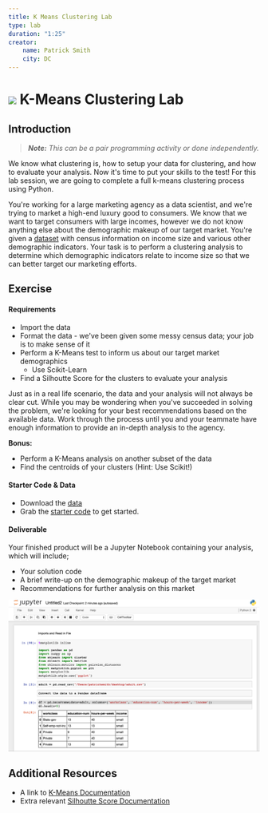 ```yaml
---
title: K Means Clustering Lab
type: lab
duration: "1:25"
creator:
    name: Patrick Smith
    city: DC
---
```


# ![](https://ga-dash.s3.amazonaws.com/production/assets/logo-9f88ae6c9c3871690e33280fcf557f33.png) K-Means Clustering Lab

## Introduction

> ***Note:*** _This can be a pair programming activity or done independently._

We know what clustering is, how to setup your data for clustering, and how to evaluate your analysis. Now it's time to put your skills to the test! For this lab session, we are going to complete a full k-means clustering process using Python.

You're working for a large marketing agency as a data scientist, and we're trying to market a high-end luxury good to consumers. We know that we want to target consumers with large incomes, however we do not know anything else about the demographic makeup of our target market. You're given a [dataset](./assets/datasets/adult.csv) with census information on income size and various other demographic indicators. Your task is to perform a clustering analysis to determine which demographic indicators relate to income size so that we can better target our marketing efforts.

## Exercise

#### Requirements

- Import the data
- Format the data - we've been given some messy census data; your job is to make sense of it
- Perform a K-Means test to inform us about our target market demographics
    - Use Scikit-Learn
- Find a Silhoutte Score for the clusters to evaluate your analysis

Just as in a real life scenario, the data and your analysis will not always be clear cut. While you may be wondering when you've succeeded in solving the problem,  we're looking for your best recommendations based on the available data. Work through the process until you and your teammate have enough information to provide an in-depth analysis to the agency.

**Bonus:**
- Perform a K-Means analysis on another subset of the data
- Find the centroids of your clusters (Hint: Use Scikit!)

#### Starter Code & Data

- Download the [data](./assets/datasets/adult.csv)
- Grab the [starter code](./code/starter-code/starter-code.ipynb) to get started.

#### Deliverable

Your finished product will be a Jupyter Notebook containing your analysis, which will include;

- Your solution code
- A brief write-up on the demographic makeup of the target market
- Recommendations for further analysis on this market

![example](./assets/images/notebook.png)

## Additional Resources

- A link to [K-Means Documentation](http://scikit-learn.org/stable/modules/generated/sklearn.cluster.KMeans.html)
- Extra relevant [Silhoutte Score Documentation](http://scikit-learn.org/stable/modules/generated/sklearn.metrics.silhouette_score.html)
